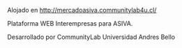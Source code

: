 Alojado en http://mercadoasiva.communitylab4u.cl/

Plataforma WEB Interempresas para ASIVA.

Desarrollado por CommunityLab Universidad Andres Bello



